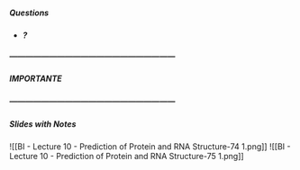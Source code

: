 ##### Questions
- ***?***

##### —————————————————————
##### IMPORTANTE


##### —————————————————————
##### Slides with Notes
![[BI - Lecture 10 - Prediction of Protein and RNA Structure-74 1.png]] ![[BI - Lecture 10 - Prediction of Protein and RNA Structure-75 1.png]] 